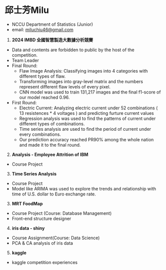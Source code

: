 # 邱士芳Milu
- NCCU Department of Statistics (Junior)
- email: miluchiu46@gmail.com


1. **2024 IMBD 全國智慧製造大數據分析競賽**
  - Data and contents are forbidden to public by the host of the competition.
  - Team Leader
  - Final Round:
    - Flaw Image Analysis: Classifying images into 4 categories with different types of flaw.
    - Transforming images into gray-level matrix and the numbers represent different flaw levels of every pixel.
    - CNN model was used to train 131,217 images and the final f1-score of our model reached 0.96.
  - First Round:
    - Electric Current: Analyzing electric current under 52 combinations ( 13 resistences * 4 voltages ) and predicting furture current values
    - Regression analysis was used to find the patterns of current under different types of combinations.
    - Time series analysis are used to find the period of current under every combinations.
    - Our prediction accuracy reached PR90% among the whole nation and made it to the final round.

2. **Analysis - Employee Attrition of IBM**
  - Course Project

3. **Time Series Analysis**
  - Course Project
  - Model like ARIMA was used to explore the trends and relationship with time of U.S. dollar to Euro exchange rate.

3. **MRT FoodMap**
  - Course Project (Course: Database Management)
  - Front-end structure designer

4. **iris data - shiny**
  - Course Assignment(Course: Data Science)
  - PCA & CA analysis of iris data

5. **kaggle**
  - kaggle competition experiences
